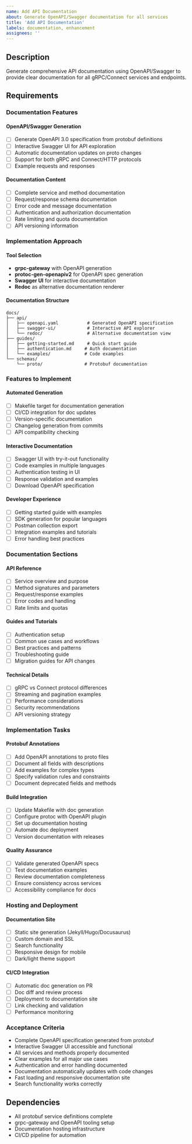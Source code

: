 ```yaml
---
name: Add API Documentation
about: Generate OpenAPI/Swagger documentation for all services
title: 'Add API Documentation'
labels: documentation, enhancement
assignees: ''
---
```


## Description

Generate comprehensive API documentation using OpenAPI/Swagger to provide clear documentation for all gRPC/Connect services and endpoints.

## Requirements

### Documentation Features

#### OpenAPI/Swagger Generation
- [ ] Generate OpenAPI 3.0 specification from protobuf definitions
- [ ] Interactive Swagger UI for API exploration
- [ ] Automatic documentation updates on proto changes
- [ ] Support for both gRPC and Connect/HTTP protocols
- [ ] Example requests and responses

#### Documentation Content
- [ ] Complete service and method documentation
- [ ] Request/response schema documentation
- [ ] Error code and message documentation
- [ ] Authentication and authorization documentation
- [ ] Rate limiting and quota documentation
- [ ] API versioning information

### Implementation Approach

#### Tool Selection
- **grpc-gateway** with OpenAPI generation
- **protoc-gen-openapiv2** for OpenAPI spec generation
- **Swagger UI** for interactive documentation
- **Redoc** as alternative documentation renderer

#### Documentation Structure
```
docs/
├── api/
│   ├── openapi.yaml           # Generated OpenAPI specification
│   ├── swagger-ui/            # Interactive API explorer
│   └── redoc/                 # Alternative documentation view
├── guides/
│   ├── getting-started.md     # Quick start guide
│   ├── authentication.md     # Auth documentation
│   └── examples/             # Code examples
└── schemas/
    └── proto/                # Protobuf documentation
```

### Features to Implement

#### Automated Generation
- [ ] Makefile target for documentation generation
- [ ] CI/CD integration for doc updates
- [ ] Version-specific documentation
- [ ] Changelog generation from commits
- [ ] API compatibility checking

#### Interactive Documentation
- [ ] Swagger UI with try-it-out functionality
- [ ] Code examples in multiple languages
- [ ] Authentication testing in UI
- [ ] Response validation and examples
- [ ] Download OpenAPI specification

#### Developer Experience
- [ ] Getting started guide with examples
- [ ] SDK generation for popular languages
- [ ] Postman collection export
- [ ] Integration examples and tutorials
- [ ] Error handling best practices

### Documentation Sections

#### API Reference
- [ ] Service overview and purpose
- [ ] Method signatures and parameters
- [ ] Request/response examples
- [ ] Error codes and handling
- [ ] Rate limits and quotas

#### Guides and Tutorials
- [ ] Authentication setup
- [ ] Common use cases and workflows
- [ ] Best practices and patterns
- [ ] Troubleshooting guide
- [ ] Migration guides for API changes

#### Technical Details
- [ ] gRPC vs Connect protocol differences
- [ ] Streaming and pagination examples
- [ ] Performance considerations
- [ ] Security recommendations
- [ ] API versioning strategy

### Implementation Tasks

#### Protobuf Annotations
- [ ] Add OpenAPI annotations to proto files
- [ ] Document all fields with descriptions
- [ ] Add examples for complex types
- [ ] Specify validation rules and constraints
- [ ] Document deprecated fields and methods

#### Build Integration
- [ ] Update Makefile with doc generation
- [ ] Configure protoc with OpenAPI plugin
- [ ] Set up documentation hosting
- [ ] Automate doc deployment
- [ ] Version documentation with releases

#### Quality Assurance
- [ ] Validate generated OpenAPI specs
- [ ] Test documentation examples
- [ ] Review documentation completeness
- [ ] Ensure consistency across services
- [ ] Accessibility compliance for docs

### Hosting and Deployment

#### Documentation Site
- [ ] Static site generation (Jekyll/Hugo/Docusaurus)
- [ ] Custom domain and SSL
- [ ] Search functionality
- [ ] Responsive design for mobile
- [ ] Dark/light theme support

#### CI/CD Integration
- [ ] Automatic doc generation on PR
- [ ] Doc diff and review process
- [ ] Deployment to documentation site
- [ ] Link checking and validation
- [ ] Performance monitoring

### Acceptance Criteria

- Complete OpenAPI specification generated from protobuf
- Interactive Swagger UI accessible and functional
- All services and methods properly documented
- Clear examples for all major use cases
- Authentication and error handling documented
- Documentation automatically updates with code changes
- Fast loading and responsive documentation site
- Search functionality works correctly

## Dependencies

- All protobuf service definitions complete
- grpc-gateway and OpenAPI tooling setup
- Documentation hosting infrastructure
- CI/CD pipeline for automation
